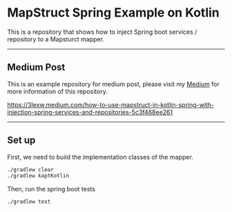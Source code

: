 # MapStruct Spring Example on Kotlin

This is a repository that shows how to inject Spring boot services / repository to a Mapsturct mapper.

---

## Medium Post
This is an example repository for medium post, please visit my [Medium](https://3lexw.medium.com/) for more information 
of this repository.

https://3lexw.medium.com/how-to-use-mapstruct-in-kotlin-spring-with-injection-spring-services-and-repositories-5c3f468ee261

---

## Set up

First, we need to build the implementation classes of the mapper.

```bash
./gradlew clear
./gradlew kaptKotlin
```

Then, run the spring boot tests
```bash
./gradlew test
```

